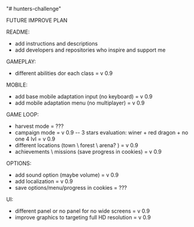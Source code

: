 "# hunters-challenge" 

FUTURE IMPROVE PLAN

README: 
- add instructions and descriptions
- add developers and repositories who inspire and support me

GAMEPLAY: 
- different abilities dor each class = v 0.9

MOBILE:
- add base mobile adaptation input (no keyboard) = v 0.9
- add mobile adaptation menu (no multiplayer) = v 0.9

GAME LOOP:
- harvest mode = ???
- campaign mode = v 0.9
-- 3 stars evaluation: winer + red dragon + no one 4 lvl = v 0.9
- different locations (town \ forest \ arena? ) = v 0.9
- achievements \ missions (save progress in cookies) = v 0.9

OPTIONS:
- add sound option (maybe volume) = v 0.9
- add localization = v 0.9
- save options/menu/progress in cookies = ???

UI:
- different panel or no panel for no wide screens = v 0.9
- improve graphics to targeting full HD resolution = v 0.9